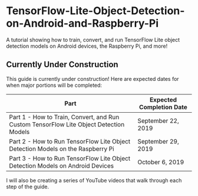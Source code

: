 # TensorFlow-Lite-Object-Detection-on-Android-and-Raspberry-Pi
A tutorial showing how to train, convert, and run TensorFlow Lite object detection models on Android devices, the Raspberry Pi, and more!


## Currently Under Construction

This guide is currently under construction! Here are expected dates for when major portions will be completed:

| Part | Expected Completion Date |
|------|--------------------------|
|Part 1 - How to Train, Convert, and Run Custom TensorFlow Lite Object Detection Models|September 22, 2019 |
|Part 2 - How to Run TensorFlow Lite Object Detection Models on the Raspberry Pi|September 29, 2019 |
|Part 3 - How to Run TensorFlow Lite Object Detection Models on Android Devices|October 6, 2019 |

I will also be creating a series of YouTube videos that walk through each step of the guide.
